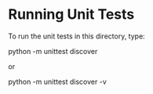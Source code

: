 Running Unit Tests
==================

To run the unit tests in this directory, type:

   python -m unittest discover

   or

   python -m unittest discover -v
